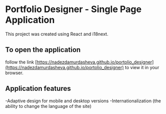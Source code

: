 # Portfolio Designer - Single Page Application

This project was created using React and i18next.

## To open the application

follow the link [https://nadezdamurdasheva.github.io/portolio_designer](https://nadezdamurdasheva.github.io/portolio_designer) to view it in your browser.

## Application features

-Adaptive design for mobile and desktop versions
-Internationalization (the ability to change the language of the site)
